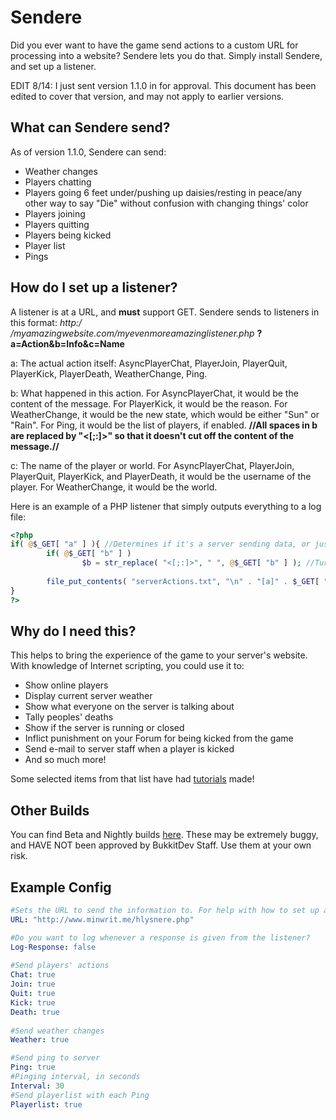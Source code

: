 Sendere
=======

Did you ever want to have the game send actions to a custom URL for processing into a website? Sendere lets you do that. Simply install Sendere, and set up a listener. 

EDIT 8/14: I just sent version 1.1.0 in for approval. This document has been edited to cover that version, and may not apply to earlier versions.
## What can Sendere send?
As of version 1.1.0, Sendere can send:
* Weather changes
* Players chatting
* Players going 6 feet under/pushing up daisies/resting in peace/any other way to say "Die" without confusion with changing things' color
* Players joining
* Players quitting
* Players being kicked
* Player list
* Pings

## How do I set up a listener?
A listener is at a URL, and **must** support GET.
Sendere sends to listeners in this format: *http:/ /myamazingwebsite.com/myevenmoreamazinglistener.php* **?a=Action&b=Info&c=Name**

a: The actual action itself: AsyncPlayerChat, PlayerJoin, PlayerQuit, PlayerKick, PlayerDeath, WeatherChange, Ping.

b: What happened in this action. For AsyncPlayerChat, it would be the content of the message. For PlayerKick, it would be the reason. For WeatherChange, it would be the new state, which would be either "Sun" or "Rain". For Ping, it would be the list of players, if enabled.
**//All spaces in b are replaced by "<[;:]>" so that it doesn't cut off the content of the message.//**

c: The name of the player or world. For AsyncPlayerChat, PlayerJoin, PlayerQuit, PlayerKick, and PlayerDeath, it would be the username of the player. For WeatherChange, it would be the world.

Here is an example of a PHP listener that simply outputs everything to a log file:
```php
<?php
if( @$_GET[ "a" ] ){ //Determines if it's a server sending data, or just a web crawler.
        if( @$_GET[ "b" ] )
                $b = str_replace( "<[;:]>", " ", @$_GET[ "b" ] ); //Turns "<[;:]>" back into spaces.
        
        file_put_contents( "serverActions.txt", "\n" . "[a]" . $_GET[ "a" ] . ":::[b]" . @$b . ":::[c]" . @$_GET[ "c" ], FILE_APPEND ); //Outputs everything to a log file.
}
?>
```

## Why do I need this?
This helps to bring the experience of the game to your server's website.
With knowledge of Internet scripting, you could use it to:
* Show online players
* Display current server weather
* Show what everyone on the server is talking about
* Tally peoples' deaths
* Show if the server is running or closed
* Inflict punishment on your Forum for being kicked from the game
* Send e-mail to server staff when a player is kicked
* And so much more!

Some selected items from that list have had [tutorials](http://dev.bukkit.org/bukkit-plugins/sendere/pages/tutorials/) made!

## Other Builds
You can find Beta and Nightly builds [here](http://www.jamescl.com/Sendere/). These may be extremely buggy, and HAVE NOT been approved by BukkitDev Staff. Use them at your own risk.
## Example Config
```yaml
#Sets the URL to send the information to. For help with how to set up a listener, and an example one, go to http://dev.bukkit.org/bukkit-plugins/sendere/.
URL: "http://www.minwrit.me/hlysnere.php"

#Do you want to log whenever a response is given from the listener?
Log-Response: false
    
#Send players' actions
Chat: true
Join: true
Quit: true
Kick: true
Death: true
    
#Send weather changes
Weather: true

#Send ping to server
Ping: true
#Pinging interval, in seconds
Interval: 30
#Send playerlist with each Ping
Playerlist: true
```

